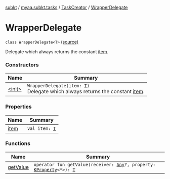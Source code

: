 [subkt](../../../index.md) / [myaa.subkt.tasks](../../index.md) / [TaskCreator](../index.md) / [WrapperDelegate](./index.md)

# WrapperDelegate

`class WrapperDelegate<T>` [(source)](https://github.com/Myaamori/SubKt/blob/0.1.12/src/main/kotlin/myaa/subkt/tasks/tasks.kt#L243)

Delegate which always returns the constant [item](item.md).

### Constructors

| Name | Summary |
|---|---|
| [&lt;init&gt;](-init-.md) | `WrapperDelegate(item: `[`T`](index.md#T)`)`<br>Delegate which always returns the constant [item](item.md). |

### Properties

| Name | Summary |
|---|---|
| [item](item.md) | `val item: `[`T`](index.md#T) |

### Functions

| Name | Summary |
|---|---|
| [getValue](get-value.md) | `operator fun getValue(receiver: `[`Any`](https://kotlinlang.org/api/latest/jvm/stdlib/kotlin/-any/index.html)`?, property: `[`KProperty`](https://kotlinlang.org/api/latest/jvm/stdlib/kotlin.reflect/-k-property/index.html)`<*>): `[`T`](index.md#T) |
